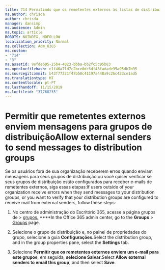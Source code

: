 ```yaml
---
title: 714 Permitindo que os remetentes externos às listas de distribuição de e-mail
ms.author: chrisda
author: chrisda
manager: dansimp
ms.audience: Admin
ms.topic: article
ROBOTS: NOINDEX, NOFOLLOW
localization_priority: Normal
ms.collection: Adm_O365
ms.custom:
- "714"
- "3"
ms.assetid: 9efde695-25b4-4023-bbba-bb2fc5c95b83
ms.openlocfilehash: e1f46a71d7c2bce0dc6df43fadade95a95db7b95
ms.sourcegitcommit: b43f77221f47b50c41197a448a9c26c423ce1ad5
ms.translationtype: MT
ms.contentlocale: pt-PT
ms.lasthandoff: 11/15/2019
ms.locfileid: "37768235"
---
```

# <a name="allow-external-senders-to-send-messages-to-distribution-groups"></a><span data-ttu-id="6fb1e-102">Permitir que remetentes externos enviem mensagens para grupos de distribuição</span><span class="sxs-lookup"><span data-stu-id="6fb1e-102">Allow external senders to send messages to distribution groups</span></span>

<span data-ttu-id="6fb1e-103">Se os usuários fora de sua organização receberem erros quando enviam mensagens para seus grupos de distribuição ou você quiser verificar se seus grupos de distribuição estão configurados para receber e-mails de remetentes externos, siga essas etapas:</span><span class="sxs-lookup"><span data-stu-id="6fb1e-103">If users outside of your organization receive errors when they send messages to your distribution groups, or you want to verify that your distribution groups are configured to receive mail from external senders, follow these steps:</span></span>

1. <span data-ttu-id="6fb1e-104">No centro de administração do Escritório 365, acesse a página grupos de > [grupos.](https://portal.office.com/adminportal/home#/groups) \*\*\*\*</span><span class="sxs-lookup"><span data-stu-id="6fb1e-104">In the Office 365 admin center, go to the **Groups** > [Groups](https://portal.office.com/adminportal/home#/groups) page.</span></span>  

2. <span data-ttu-id="6fb1e-105">Selecione o grupo de distribuição e, no painel de propriedades do grupo, selecione a guia **Configurações.**</span><span class="sxs-lookup"><span data-stu-id="6fb1e-105">Select the distribution group, and in the group properties pane, select the **Settings** tab.</span></span>

3. <span data-ttu-id="6fb1e-106">Selecione **Permitir que os remetentes externos enviem um e-mail para este grupo**e, em seguida, **selecione Salvar**.</span><span class="sxs-lookup"><span data-stu-id="6fb1e-106">Select **Allow external senders to email this group**, and then select **Save**.</span></span>
